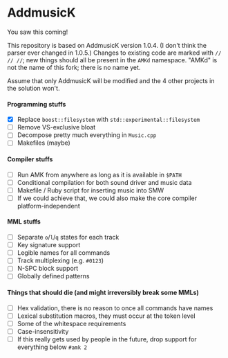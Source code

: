 # AddmusicK

You saw this coming!

This repository is based on AddmusicK version 1.0.4. (I don't think the parser ever changed in 1.0.5.) Changes to existing code are marked with `// // //`; new things should all be present in the `AMKd` namespace. "AMKd" is not the name of this fork; there is no name yet.

Assume that only AddmusicK will be modified and the 4 other projects in the solution won't.

#### Programming stuffs

- [x] Replace `boost::filesystem` with `std::experimental::filesystem`
- [ ] Remove VS-exclusive bloat
- [ ] Decompose pretty much everything in `Music.cpp`
- [ ] Makefiles (maybe)

#### Compiler stuffs

- [ ] Run AMK from anywhere as long as it is available in `$PATH`
- [ ] Conditional compilation for both sound driver and music data
- [ ] Makefile / Ruby script for inserting music into SMW
- [ ] If we could achieve that, we could also make the core compiler platform-independent

#### MML stuffs

- [ ] Separate `o`/`l`/`q` states for each track
- [ ] Key signature support
- [ ] Legible names for all commands
- [ ] Track multiplexing (e.g. `#0123`)
- [ ] N-SPC block support
- [ ] Globally defined patterns

#### Things that should die (and might irreversibly break some MMLs)

- [ ] Hex validation, there is no reason to once all commands have names
- [ ] Lexical substitution macros, they must occur at the token level
- [ ] Some of the whitespace requirements
- [ ] Case-insensitivity
- [ ] If this really gets used by people in the future, drop support for everything below `#amk 2`
